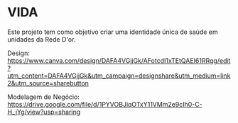 # VIDA

Este projeto tem como objetivo criar uma identidade única de saúde em unidades da Rede D'or.

Design: https://www.canva.com/design/DAFA4VGjjGk/AFotcdI1xTEtQAEI61RRgg/edit?utm_content=DAFA4VGjjGk&utm_campaign=designshare&utm_medium=link2&utm_source=sharebutton

Modelagem de Negócio: https://drive.google.com/file/d/1PYVOBJiqOTxY11VMm2e9cIh0-C-H_jYg/view?usp=sharing

